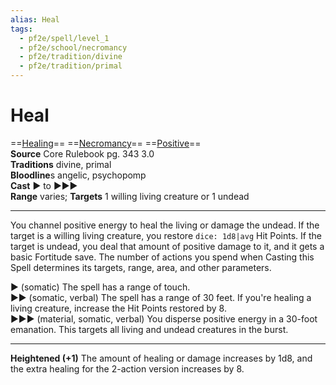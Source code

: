 ```yaml
---
alias: Heal
tags:
  - pf2e/spell/level_1
  - pf2e/school/necromancy
  - pf2e/tradition/divine
  - pf2e/tradition/primal
---
```


# Heal

==[Healing](Healing.md)== ==[Necromancy](Necromancy.md)== ==[Positive](Positive.md)==  
__Source__ Core Rulebook pg. 343 3.0  
**Traditions** divine, primal  
**Bloodline**s angelic, psychopomp  
**Cast** ► to ►►►  
**Range** varies; **Targets** 1 willing living creature or 1 undead

---

You channel positive energy to heal the living or damage the undead. If the target is a willing living creature, you restore `dice: 1d8|avg` Hit Points. If the target is undead, you deal that amount of positive damage to it, and it gets a basic Fortitude save. The number of actions you spend when Casting this Spell determines its targets, range, area, and other parameters.

 ► (somatic) The spell has a range of touch.  
 ►► (somatic, verbal) The spell has a range of 30 feet. If you're healing a living creature, increase the Hit Points restored by 8.  
 ►►► (material, somatic, verbal) You disperse positive energy in a 30-foot emanation. This targets all living and undead creatures in the burst.

---

**Heightened (+1)** The amount of healing or damage increases by 1d8, and the extra healing for the 2-action version increases by 8.
